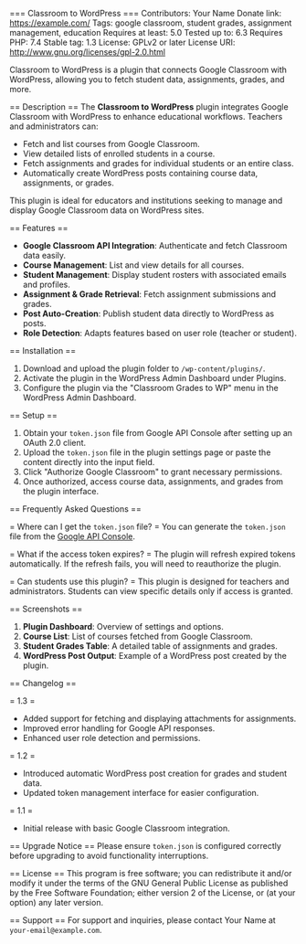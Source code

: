 === Classroom to WordPress ===
Contributors: Your Name
Donate link: https://example.com/
Tags: google classroom, student grades, assignment management, education
Requires at least: 5.0
Tested up to: 6.3
Requires PHP: 7.4
Stable tag: 1.3
License: GPLv2 or later
License URI: http://www.gnu.org/licenses/gpl-2.0.html

Classroom to WordPress is a plugin that connects Google Classroom with WordPress, allowing you to fetch student data, assignments, grades, and more.

== Description ==
The **Classroom to WordPress** plugin integrates Google Classroom with WordPress to enhance educational workflows. Teachers and administrators can:

- Fetch and list courses from Google Classroom.
- View detailed lists of enrolled students in a course.
- Fetch assignments and grades for individual students or an entire class.
- Automatically create WordPress posts containing course data, assignments, or grades.

This plugin is ideal for educators and institutions seeking to manage and display Google Classroom data on WordPress sites.

== Features ==
- **Google Classroom API Integration**: Authenticate and fetch Classroom data easily.
- **Course Management**: List and view details for all courses.
- **Student Management**: Display student rosters with associated emails and profiles.
- **Assignment & Grade Retrieval**: Fetch assignment submissions and grades.
- **Post Auto-Creation**: Publish student data directly to WordPress as posts.
- **Role Detection**: Adapts features based on user role (teacher or student).

== Installation ==
1. Download and upload the plugin folder to `/wp-content/plugins/`.
2. Activate the plugin in the WordPress Admin Dashboard under Plugins.
3. Configure the plugin via the "Classroom Grades to WP" menu in the WordPress Admin Dashboard.

== Setup ==
1. Obtain your `token.json` file from Google API Console after setting up an OAuth 2.0 client.
2. Upload the `token.json` file in the plugin settings page or paste the content directly into the input field.
3. Click "Authorize Google Classroom" to grant necessary permissions.
4. Once authorized, access course data, assignments, and grades from the plugin interface.

== Frequently Asked Questions ==

= Where can I get the `token.json` file? =
You can generate the `token.json` file from the [Google API Console](https://console.cloud.google.com/).

= What if the access token expires? =
The plugin will refresh expired tokens automatically. If the refresh fails, you will need to reauthorize the plugin.

= Can students use this plugin? =
This plugin is designed for teachers and administrators. Students can view specific details only if access is granted.

== Screenshots ==
1. **Plugin Dashboard**: Overview of settings and options.
2. **Course List**: List of courses fetched from Google Classroom.
3. **Student Grades Table**: A detailed table of assignments and grades.
4. **WordPress Post Output**: Example of a WordPress post created by the plugin.

== Changelog ==

= 1.3 =
* Added support for fetching and displaying attachments for assignments.
* Improved error handling for Google API responses.
* Enhanced user role detection and permissions.

= 1.2 =
* Introduced automatic WordPress post creation for grades and student data.
* Updated token management interface for easier configuration.

= 1.1 =
* Initial release with basic Google Classroom integration.

== Upgrade Notice ==
Please ensure `token.json` is configured correctly before upgrading to avoid functionality interruptions.

== License ==
This program is free software; you can redistribute it and/or modify it under the terms of the GNU General Public License as published by the Free Software Foundation; either version 2 of the License, or (at your option) any later version.

== Support ==
For support and inquiries, please contact Your Name at `your-email@example.com`.
